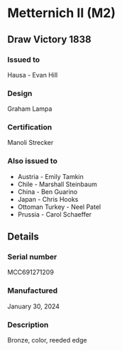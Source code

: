 
# Metternich II (M2)

## Draw Victory 1838

### Issued to

Hausa - Evan Hill

### Design

Graham Lampa

### Certification

Manoli Strecker

### Also issued to

* Austria - Emily Tamkin
* Chile - Marshall Steinbaum
* China - Ben Guarino
* Japan - Chris Hooks
* Ottoman Turkey - Neel Patel
* Prussia - Carol Schaeffer

## Details

### Serial number

MCC691271209

### Manufactured
January 30, 2024

### Description

Bronze, color, reeded edge
